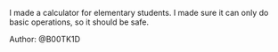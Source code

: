 I made a calculator for elementary students. I made sure it can only do basic operations, so it should be safe.

Author: @B00TK1D
